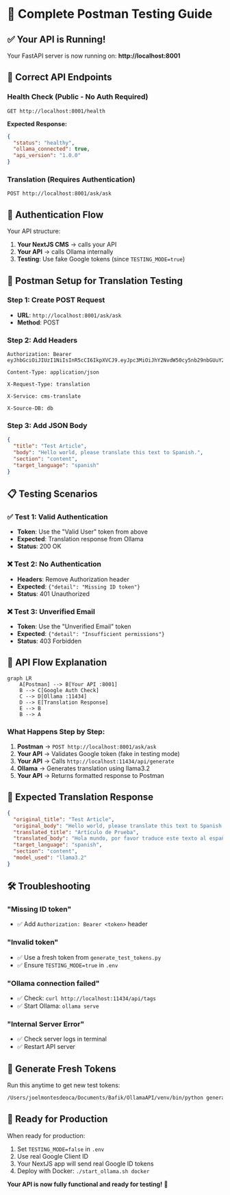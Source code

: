# 🧪 Complete Postman Testing Guide

## ✅ **Your API is Running!**

Your FastAPI server is now running on: **http://localhost:8001**

## 🎯 **Correct API Endpoints**

### **Health Check (Public - No Auth Required)**

```
GET http://localhost:8001/health
```

**Expected Response:**

```json
{
  "status": "healthy",
  "ollama_connected": true,
  "api_version": "1.0.0"
}
```

### **Translation (Requires Authentication)**

```
POST http://localhost:8001/ask/ask
```

## 🔑 **Authentication Flow**

Your API structure:

1. **Your NextJS CMS** → calls your API
2. **Your API** → calls Ollama internally
3. **Testing**: Use fake Google tokens (since `TESTING_MODE=true`)

## 🚀 **Postman Setup for Translation Testing**

### **Step 1: Create POST Request**

- **URL**: `http://localhost:8001/ask/ask`
- **Method**: POST

### **Step 2: Add Headers**

```
Authorization: Bearer eyJhbGciOiJIUzI1NiIsInR5cCI6IkpXVCJ9.eyJpc3MiOiJhY2NvdW50cy5nb29nbGUuY29tIiwiYXVkIjoieW91ci1nb29nbGUtY2xpZW50LWlkLWZyb20tY29uc29sZSIsInN1YiI6IjEyMzQ1Njc4OSIsImVtYWlsIjoidGVzdEBleGFtcGxlLmNvbSIsImVtYWlsX3ZlcmlmaWVkIjp0cnVlLCJuYW1lIjoiVGVzdCBVc2VyIiwiaWF0IjoxNzUzNTQwNjYzLCJleHAiOjE3NTM1NDQyNjN9.XPVT9CrH7NDjTthy4To5_8b2gdMABozPm1BA5kLcxTk

Content-Type: application/json

X-Request-Type: translation

X-Service: cms-translate

X-Source-DB: db
```

### **Step 3: Add JSON Body**

```json
{
  "title": "Test Article",
  "body": "Hello world, please translate this text to Spanish.",
  "section": "content",
  "target_language": "spanish"
}
```

## 📋 **Testing Scenarios**

### ✅ **Test 1: Valid Authentication**

- **Token**: Use the "Valid User" token from above
- **Expected**: Translation response from Ollama
- **Status**: 200 OK

### ❌ **Test 2: No Authentication**

- **Headers**: Remove Authorization header
- **Expected**: `{"detail": "Missing ID token"}`
- **Status**: 401 Unauthorized

### ❌ **Test 3: Unverified Email**

- **Token**: Use the "Unverified Email" token
- **Expected**: `{"detail": "Insufficient permissions"}`
- **Status**: 403 Forbidden

## 🔄 **API Flow Explanation**

```mermaid
graph LR
    A[Postman] --> B[Your API :8001]
    B --> C[Google Auth Check]
    C --> D[Ollama :11434]
    D --> E[Translation Response]
    E --> B
    B --> A
```

### **What Happens Step by Step:**

1. **Postman** → `POST http://localhost:8001/ask/ask`
2. **Your API** → Validates Google token (fake in testing mode)
3. **Your API** → Calls `http://localhost:11434/api/generate`
4. **Ollama** → Generates translation using llama3.2
5. **Your API** → Returns formatted response to Postman

## 🎯 **Expected Translation Response**

```json
{
  "original_title": "Test Article",
  "original_body": "Hello world, please translate this text to Spanish.",
  "translated_title": "Artículo de Prueba",
  "translated_body": "Hola mundo, por favor traduce este texto al español.",
  "target_language": "spanish",
  "section": "content",
  "model_used": "llama3.2"
}
```

## 🛠️ **Troubleshooting**

### **"Missing ID token"**

- ✅ Add `Authorization: Bearer <token>` header

### **"Invalid token"**

- ✅ Use a fresh token from `generate_test_tokens.py`
- ✅ Ensure `TESTING_MODE=true` in `.env`

### **"Ollama connection failed"**

- ✅ Check: `curl http://localhost:11434/api/tags`
- ✅ Start Ollama: `ollama serve`

### **"Internal Server Error"**

- ✅ Check server logs in terminal
- ✅ Restart API server

## 🔄 **Generate Fresh Tokens**

Run this anytime to get new test tokens:

```bash
/Users/joelmontesdeoca/Documents/Bafik/OllamaAPI/venv/bin/python generate_test_tokens.py
```

## 🎉 **Ready for Production**

When ready for production:

1. Set `TESTING_MODE=false` in `.env`
2. Use real Google Client ID
3. Your NextJS app will send real Google ID tokens
4. Deploy with Docker: `./start_ollama.sh docker`

**Your API is now fully functional and ready for testing!** 🚀
